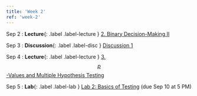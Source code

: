 ```yaml
---
title: 'Week 2'
ref: 'week-2'
---
```


Sep 2
: **Lecture**{: .label .label-lecture } [2. Binary Decision-Making II](lecture/lec02)

Sep 3
: **Discussion**{: .label .label-disc } [Discussion 1]()

Sep 4
: **Lecture**{: .label .label-lecture } [3. $$p$$-Values and Multiple Hypothesis Testing](lecture/lec03)

Sep 5
: **Lab**{: .label .label-lab } [Lab 2: Basics of Testing](https://data102.datahub.berkeley.edu/) (due Sep 10 at 5 PM)